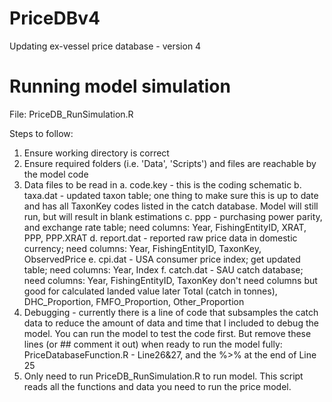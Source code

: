 # PriceDBv4
Updating ex-vessel price database - version 4

# Running model simulation 

File: PriceDB_RunSimulation.R

Steps to follow:
1. Ensure working directory is correct
2. Ensure required folders (i.e. 'Data', 'Scripts') and files are reachable by the model code
3. Data files to be read in
  a. code.key - this is the coding schematic
  b. taxa.dat - updated taxon table; one thing to make sure this is up to date and has all TaxonKey codes listed in the catch database. Model will still run, but will result in blank estimations
  c. ppp - purchasing power parity, and exchange rate table; need columns: Year, FishingEntityID, XRAT, PPP, PPP.XRAT
  d. report.dat - reported raw price data in domestic currency; need columns: Year, FishingEntityID, TaxonKey, ObservedPrice
  e. cpi.dat - USA consumer price index; get updated table; need columns: Year, Index
  f. catch.dat - SAU catch database; need columns: Year, FishingEntityID, TaxonKey
                don't need columns but good for calculated landed value later Total (catch in tonnes), DHC_Proportion, FMFO_Proportion, Other_Proportion             
4. Debugging - currently there is a line of code that subsamples the catch data to reduce the amount of data and time that I included to debug the model. You can run the model to test the code first. But remove these lines (or ## comment it out) when ready to run the model fully:
  PriceDatabaseFunction.R - Line26&27, and the %>% at the end of Line 25
5. Only need to run PriceDB_RunSimulation.R to run model. This script reads all the functions and data you need to run the price model.
